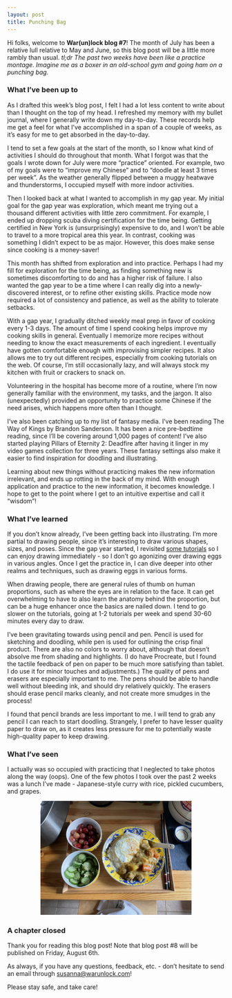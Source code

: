 ```yaml
---
layout: post
title: Punching Bag
---
```


Hi folks, welcome to **War(un)lock blog #7**! The month of July has been a relative lull relative to May and June, so this blog post will be a little more rambly than usual. *tl;dr The past two weeks have been like a practice montage. Imagine me as a boxer in an old-school gym and going ham on a punching bag.*

### What I’ve been up to
As I drafted this week’s blog post, I felt I had a lot less content to write about than I thought on the top of my head. I refreshed my memory with my bullet journal, where I generally write down my day-to-day. These records help me get a feel for what I’ve accomplished in a span of a couple of weeks, as it’s easy for me to get absorbed in the day-to-day.

I tend to set a few goals at the start of the month, so I know what kind of activities I should do throughout that month. What I forgot was that the goals I wrote down for July were more “practice” oriented. For example, two of my goals were to “improve my Chinese” and to “doodle at least 3 times per week”. As the weather generally flipped between a muggy heatwave and thunderstorms, I occupied myself with more indoor activities.

Then I looked back at what I wanted to accomplish in my gap year. My initial goal for the gap year was exploration, which meant me trying out a thousand different activities with little zero commitment. For example, I ended up dropping scuba diving certification for the time being. Getting certified in New York is (unsurprisingly) expensive to do, and I won’t be able to travel to a more tropical area this year. In contrast, cooking was something I didn’t expect to be as major. However, this does make sense since cooking is a money-saver!

This month has shifted from exploration and into practice. Perhaps I had my fill for exploration for the time being, as finding something new is sometimes discomforting to do and has a higher risk of failure. I also wanted the gap year to be a time where I can really dig into a newly-discovered interest, or to refine other existing skills. Practice mode now required a lot of consistency and patience, as well as the ability to tolerate setbacks.

With a gap year, I gradually ditched weekly meal prep in favor of cooking every 1-3 days. The amount of time I spend cooking helps improve my cooking skills in general. Eventually I memorize more recipes without needing to know the exact measurements of each ingredient. I eventually have gotten comfortable enough with improvising simpler recipes. It also allows me to try out different recipes, especially from cooking tutorials on the web. Of course, I’m still occasionally lazy, and will always stock my kitchen with fruit or crackers to snack on.

Volunteering in the hospital has become more of a routine, where I’m now generally familiar with the environment, my tasks, and the jargon. It also (unexpectedly) provided an opportunity to practice some Chinese if the need arises, which happens more often than I thought.

I’ve also been catching up to my list of fantasy media. I’ve been reading The Way of Kings by Brandon Sanderson. It has been a nice pre-bedtime reading, since I’ll be covering around 1,000 pages of content! I’ve also started playing Pillars of Eternity 2: Deadfire after having it linger in my video games collection for three years. These fantasy settings also make it easier to find inspiration for doodling and illustrating.

Learning about new things without practicing makes the new information irrelevant, and ends up rotting in the back of my mind. With enough application and practice to the new information, it becomes knowledge. I hope to get to the point where I get to an intuitive expertise and call it “wisdom”!

### What I’ve learned
If you don’t know already, I’ve been getting back into illustrating. I’m more partial to drawing people, since it’s interesting to draw various shapes, sizes, and poses. Since the gap year started, I revisited [some tutorials](https://m.youtube.com/playlist?list=PL1tiwbzkOjQz9JtZAJ6ZUWYhaPb-vhapJ) so I can enjoy drawing immediately - so I don’t go agonizing over drawing eggs in various angles. Once I get the practice in, I can dive deeper into other realms and techniques, such as drawing eggs in various forms.

When drawing people, there are general rules of thumb on human proportions, such as where the eyes are in relation to the face. It can get overwhelming to have to also learn the anatomy behind the proportion, but can be a huge enhancer once the basics are nailed down. I tend to go slower on the tutorials, going at 1-2 tutorials per week and spend 30-60 minutes every day to draw.

I’ve been gravitating towards using pencil and pen. Pencil is used for sketching and doodling, while pen is used for outlining the crisp final product. There are also no colors to worry about, although that doesn’t absolve me from shading and highlights. (I do have Procreate, but I found the tactile feedback of pen on paper to be much more satisfying than tablet. I do use it for minor touches and adjustments.) The quality of pens and erasers are especially important to me. The pens should be able to handle well without bleeding ink, and should dry relatively quickly. The erasers should erase pencil marks cleanly, and not create more smudges in the process!

I found that pencil brands are less important to me. I will tend to grab any pencil I can reach to start doodling. Strangely, I prefer to have lesser quality paper to draw on, as it creates less pressure for me to potentially waste high-quality paper to keep drawing.

### What I’ve seen
I actually was so occupied with practicing that I neglected to take photos along the way (oops). One of the few photos I took over the past 2 weeks was a lunch I’ve made - Japanese-style curry with rice, pickled cucumbers, and grapes.

<div style="text-align:center"><img src="/images/blog7/blog7-curry.JPG" width="350"></div>

### A chapter closed
Thank you for reading this blog post! Note that blog post #8 will be published on Friday, August 6th.

As always, if you have any questions, feedback, etc. - don’t hesitate to send an email through [susanna@warunlock.com](mailto:susanna@warunlock.com)!

Please stay safe, and take care!


